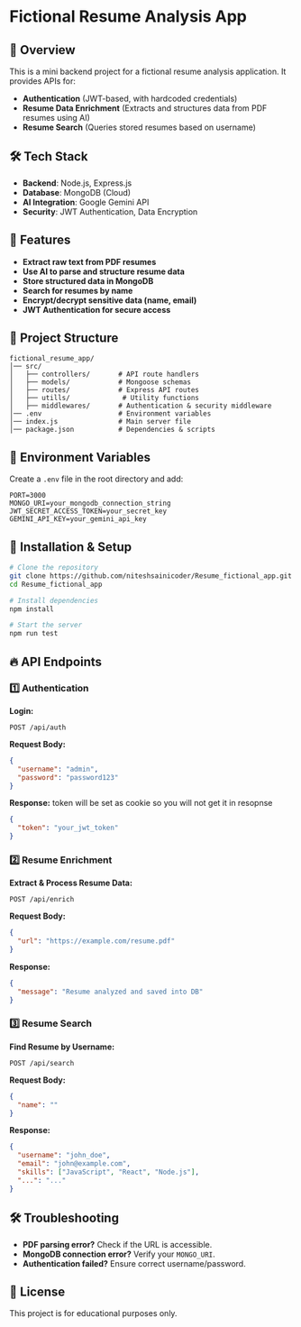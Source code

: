 # Fictional Resume Analysis App

## 🚀 Overview
This is a mini backend project for a fictional resume analysis application. It provides APIs for:
- **Authentication** (JWT-based, with hardcoded credentials)
- **Resume Data Enrichment** (Extracts and structures data from PDF resumes using AI)
- **Resume Search** (Queries stored resumes based on username)

## 🛠️ Tech Stack
- **Backend**: Node.js, Express.js
- **Database**: MongoDB (Cloud)
- **AI Integration**: Google Gemini API
- **Security**: JWT Authentication, Data Encryption

## 📌 Features
- **Extract raw text from PDF resumes**
- **Use AI to parse and structure resume data**
- **Store structured data in MongoDB**
- **Search for resumes by name**
- **Encrypt/decrypt sensitive data (name, email)**
- **JWT Authentication for secure access**

## 📂 Project Structure
```
fictional_resume_app/
│── src/
│   ├── controllers/       # API route handlers
│   ├── models/            # Mongoose schemas
│   ├── routes/            # Express API routes
│   ├── utills/             # Utility functions
│   ├── middlewares/       # Authentication & security middleware
│── .env                   # Environment variables
│── index.js               # Main server file
│── package.json           # Dependencies & scripts
```

## 🔑 Environment Variables
Create a `.env` file in the root directory and add:
```
PORT=3000
MONGO_URI=your_mongodb_connection_string
JWT_SECRET_ACCESS_TOKEN=your_secret_key
GEMINI_API_KEY=your_gemini_api_key
```

## 🚀 Installation & Setup
```sh
# Clone the repository
git clone https://github.com/niteshsainicoder/Resume_fictional_app.git
cd Resume_fictional_app

# Install dependencies
npm install

# Start the server
npm run test
```

## 🔥 API Endpoints

### 1️⃣ **Authentication**
**Login:**
```http
POST /api/auth
```
**Request Body:**
```json
{
  "username": "admin",
  "password": "password123"
}
```
**Response:**
 token will be set as cookie so you will not get it in resopnse
```json
{
  "token": "your_jwt_token"
}
```

### 2️⃣ **Resume Enrichment**
**Extract & Process Resume Data:**
```http
POST /api/enrich
```
**Request Body:**
```json
{
  "url": "https://example.com/resume.pdf"
}
```
**Response:**
```json
{
  "message": "Resume analyzed and saved into DB"
}
```

### 3️⃣ **Resume Search**
**Find Resume by Username:**
```http
POST /api/search
```
**Request Body:**
```json
{
  "name": ""
}
```
**Response:**
```json
{
  "username": "john_doe",
  "email": "john@example.com",
  "skills": ["JavaScript", "React", "Node.js"],
  "...": "..."
}
```


## 🛠️ Troubleshooting
- **PDF parsing error?** Check if the URL is accessible.
- **MongoDB connection error?** Verify your `MONGO_URI`.
- **Authentication failed?** Ensure correct username/password.

## 📜 License
This project is for educational purposes only.


